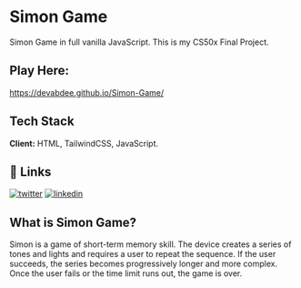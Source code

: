 
# Simon Game

Simon Game in full vanilla JavaScript.
This is my CS50x Final Project. 

## Play Here:

https://devabdee.github.io/Simon-Game/


## Tech Stack

**Client:** HTML, TailwindCSS, JavaScript.

## 🔗 Links
[![twitter](https://img.shields.io/badge/twitter-1DA1F2?style=for-the-badge&logo=twitter&logoColor=white)](https://twitter.com/DevABDee)
[![linkedin](https://img.shields.io/badge/linkedin-0A66C2?style=for-the-badge&logo=linkedin&logoColor=white)](https://www.linkedin.com/in/devabdee/)


## What is Simon Game?

Simon is a game of short-term memory skill.
The device creates a series of tones and lights and requires a user to repeat the sequence. If the user succeeds, the series becomes progressively longer and more complex. Once the user fails or the time limit runs out, the game is over. 
